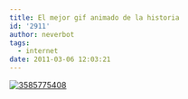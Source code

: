 ```yaml
---
title: El mejor gif animado de la historia
id: '2911'
author: neverbot
tags:
  - internet
date: 2011-03-06 12:03:21
---
```


[![](./el-mejor-gif-animado-de-la-historia/3585775408.gif "3585775408")](./el-mejor-gif-animado-de-la-historia/3585775408.gif)